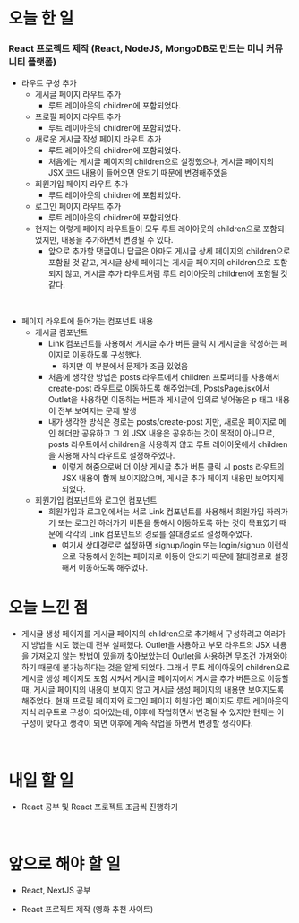 # 오늘 한 일

### React 프로젝트 제작 (React, NodeJS, MongoDB로 만드는 미니 커뮤니티 플랫폼)

- 라우트 구성 추가
  - 게시글 페이지 라우트 추가
    - 루트 레이아웃의 children에 포함되었다.
  - 프로필 페이지 라우트 추가
    - 루트 레이아웃의 children에 포함되었다.
  - 새로운 게시글 작성 페이지 라우트 추가
    - 루트 레이아웃의 children에 포함되었다.
    - 처음에는 게시글 페이지의 children으로 설정했으나, 게시글 페이지의 JSX 코드 내용이 들어오면 안되기 때문에 변경해주었음
  - 회원가입 페이지 라우트 추가
    - 루트 레이아웃의 children에 포함되었다.
  - 로그인 페이지 라우트 추가
    - 루트 레이아웃의 children에 포함되었다.
  - 현재는 이렇게 페이지 라우트들이 모두 루트 레이아웃의 children으로 포함되었지만, 내용을 추가하면서 변경될 수 있다.
    - 앞으로 추가할 댓글이나 답글은 아마도 게시글 상세 페이지의 children으로 포함될 것 같고, 게시글 상세 페이지는 게시글 페이지의 children으로 포함되지 않고, 게시글 추가 라우트처럼 루트 레이아웃의 children에 포함될 것 같다.

<br />

- 페이지 라우트에 들어가는 컴포넌트 내용
  - 게시글 컴포넌트
    - Link 컴포넌트를 사용해서 게시글 추가 버튼 클릭 시 게시글을 작성하는 페이지로 이동하도록 구성했다.
      - 하지만 이 부분에서 문제가 조금 있었음
    - 처음에 생각한 방법은 posts 라우트에서 children 프로퍼티를 사용해서 create-post 라우트로 이동하도록 해주었는데, PostsPage.jsx에서 Outlet을 사용하면 이동하는 버튼과 게시글에 임의로 넣어놓은 p 태그 내용이 전부 보여지는 문제 발생
    - 내가 생각한 방식은 경로는 posts/create-post 지만, 새로운 페이지로 메인 헤더만 공유하고 그 외 JSX 내용은 공유하는 것이 목적이 아니므로, posts 라우트에서 children을 사용하지 않고 루트 레이아웃에서 children을 사용해 자식 라우트로 설정해주었다.
      - 이렇게 해줌으로써 더 이상 게시글 추가 버튼 클릭 시 posts 라우트의 JSX 내용이 함께 보이지않으며, 게시글 추가 페이지 내용만 보여지게 되었다.
  - 회원가입 컴포넌트와 로그인 컴포넌트
    - 회원가입과 로그인에서는 서로 Link 컴포넌트를 사용해서 회원가입 하러가기 또는 로그인 하러가기 버튼을 통해서 이동하도록 하는 것이 목표였기 때문에 각각의 Link 컴포넌트의 경로를 절대경로로 설정해주었다.
      - 여기서 상대경로로 설정하면 signup/login 또는 login/signup 이런식으로 작동해서 원하는 페이지로 이동이 안되기 때문에 절대경로로 설정해서 이동하도록 해주었다.

# 오늘 느낀 점

- 게시글 생성 페이지를 게시글 페이지의 children으로 추가해서 구성하려고 여러가지 방법을 시도 했는데 전부 실패했다. Outlet을 사용하고 부모 라우트의 JSX 내용을 가져오지 않는 방법이 있을까 찾아보았는데 Outlet을 사용하면 무조건 가져와야 하기 때문에 불가능하다는 것을 알게 되었다. 그래서 루트 레이아웃의 children으로 게시글 생성 페이지도 포함 시켜서 게시글 페이지에서 게시글 추가 버튼으로 이동할 때, 게시글 페이지의 내용이 보이지 않고 게시글 생성 페이지의 내용만 보여지도록 해주었다. 현재 프로필 페이지와 로그인 페이지 회원가입 페이지도 루트 레이아웃의 자식 라우트로 구성이 되어있는데, 이후에 작업하면서 변경될 수 있지만 현재는 이 구성이 맞다고 생각이 되면 이후에 계속 작업을 하면서 변경할 생각이다.

<br />

# 내일 할 일

- React 공부 및 React 프로젝트 조금씩 진행하기

<br />

# 앞으로 해야 할 일

- React, NextJS 공부

- React 프로젝트 제작 (영화 추천 사이트)

